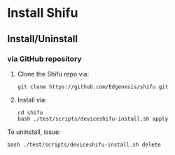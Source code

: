 # Install Shifu
## Install/Uninstall
### via GitHub repository
1. Clone the Shifu repo via:
   ```
   git clone https://github.com/Edgenesis/shifu.git
   ```
2. Install via:
   ```
   cd shifu
   bash ./test/scripts/deviceshifu-install.sh apply
   ```

To uninstall, issue:
```
bash ./test/scripts/deviceshifu-install.sh delete
```
